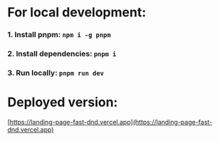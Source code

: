 # For local development:

### 1. Install **pnpm**: `npm i -g pnpm`

### 2. Install dependencies: `pnpm i`

### 3. Run locally: `pnpm run dev`

# Deployed version:


[https://landing-page-fast-dnd.vercel.app](https://landing-page-fast-dnd.vercel.app)
